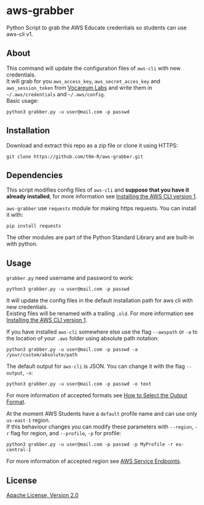 # aws-grabber
Python Script to grab the AWS Educate credentials so students can use aws-cli v1.

## About
This command will update the configuration files of `aws-cli` with new credentials.  
It will grab for you `aws_access_key`, `aws_secret_acces_key` and `aws_session_token` from [Vocareum Labs](https://labs.vocareum.com) and write them in `~/.aws/credentials` and `~/.aws/config`.  
Basic usage:
```
python3 grabber.py -u user@mail.com -p passwd
```

## Installation

Download and extract this repo as a zip file or clone it using HTTPS:

```
git clone https://github.com/t0m-R/aws-grabber.git
```

## Dependencies
This script modifies config files of `aws-cli` and **suppose that you have it already installed**, for more information see [Installing the AWS CLI version 1](https://docs.aws.amazon.com/cli/latest/userguide/install-cliv1.html).

`aws-grabber` use `requests` module for making https requests. You can install it with:
```
pip install requests
```

The other modules are part of the Python Standard Library and are built-in with python.

## Usage

`grabber.py` need username and password to work:
```
python3 grabber.py -u user@mail.com -p passwd
```
It will update the config files in the default installation path for aws cli with new credentials.  
Existing files will be renamed with a trailing `.old`.
For more information see [Installing the AWS CLI version 1](https://docs.aws.amazon.com/cli/latest/userguide/install-cliv1.html).



If you have installed `aws-cli` somewhere else use the flag `--awspath` or `-a` to the location of your `.aws` folder using absolute path notation:
```
python3 grabber.py -u user@mail.com -p passwd -a /your/custom/absolute/path
```



The default output for `aws-cli` is JSON. You can change it with the flag `--output`, `-o`:
```
python3 grabber.py -u user@mail.com -p passwd -o text
```
For more information of accepted formats see [How to Select the Output Format](https://docs.aws.amazon.com/cli/latest/userguide/cli-usage-output.html).



At the moment AWS Students have a `default` profile name and can use only `us-east-1` region.  
If this behaviour changes you can modify these parameters with   `--region`, `-r` flag for region, and `--profile`, `-p` for profile:
```
python3 grabber.py -u user@mail.com -p passwd -p MyProfile -r eu-central-1
```
For more information of accepted region see [AWS Service Endpoints](https://docs.aws.amazon.com/general/latest/gr/rande.html).


## License

[Apache License, Version 2.0](http://www.apache.org/licenses/LICENSE-2.0.html)
